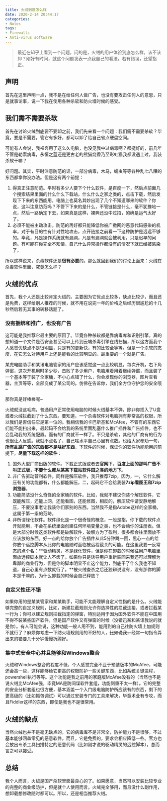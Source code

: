 ```yaml
---
title: 火绒到底怎么样
date: 2020-2-14 20:44:17
categories:
- Notes
tags:
- Firewalls
- Anti-virus software
---
```


> 最近在知乎上看到一个问题，问的是，火绒的用户体验到底怎么样，该不该卸？刚好有时间，就这个问题发表一点我自己的看法，若有错误，还望指正。

## 声明

首先在这里声明一点，我不是在给任何人做广告，也没有要攻击任何人的意思，只是就事论事，说一下我在使用各种杀软和防火墙时候的感受。

## 我们需不需要杀软

首先在讨论火绒到底要不要卸之前，我们先来看一个问题：我们需不需要杀软？毕竟，要是不需要，管它有多好，都可以卸了给自己省点硬盘空间。

可能有人会说，我裸奔用了这么久电脑，也没见我中过病毒啊？都挺好的，前几年不管是勒索病毒，永恒之蓝还是更古老的熊猫烧香乃至彩虹猫我都没遇上过，我装杀软干嘛？

好问题。其实，平时注意防范的话，一部分病毒，木马，蠕虫等等各种乱七八糟的东西都拿你没办法。但是这有两个前提：

1. 得真正注意防范。平时有多少人要下个什么软件，是百度一下，然后点前面几个搜索结果里面的什么什么下载站，什么什么之家之类的，点击下载，然后发现下下来的东西能用，电脑上也莫名其妙出现了几个不知道哪来的软件？你说，这叫注意防范吗？不管下下来的是什么，不管链接是什么，毫不犹豫地一点，然后一路确定下去，如果真是这样，裸奔还没中过招，的确是运气太好了。
2. 必须不能被主动攻击。防范的再好都只能降低你被广撒网的恶意代码感染的机率，对于有目的性有针对性地攻击，点开链接之前看一下这种防护是远远不够的。毕竟，凡是操作系统就有漏洞，凡是有漏洞就会被利用，只是迟早的问题。有可能在你完全不知情，自己什么异常操作都没有的情况下就已经被感染了。

所以这样说来，杀毒软件还是**很有必要**的。那么就回到我们的讨论上面来：火绒在杀毒软件里面，究竟怎么样？

## 火绒的优点

首先，我个人还是比较肯定火绒的。主要因为它优点比较多，缺点比较少，而且还是免费，这样给别人推荐的时候，就不用在说完一年的价格之后经历很尴尬的十几秒然后若无其事的转移话题了。

### 没有捆绑和推广，也没有广告

这可能是我推荐它最主要的原因了。毕竟各种杀软都是靠病毒库和识别引擎，真的想知道一个文件是否安全甚至可以上传到云端杀毒引擎在线扫描，所以这方面我个人感觉优缺点不是很明显，只是有的更新快，有的比较全等等。但是一个杀软的态度，在它怎么对待用户上还是能看的比较明显的。最重要的一个就是广告。

某虎电脑助手和某讯电脑管家的用户应该感觉这一点比较明显，每次开机，右下角弹窗，这次开机用时多少秒，击败了多少用户，电脑用着用着继续弹窗，而且装了一个基本等于装了全家桶，不小心点错了什么，你会发现你的浏览器，图片查看器，主页等等，全部变成了某公司的。仿佛在告诉你，我们全方位守护您的安全哦~

那你真是好棒棒呢~

火绒就没这毛病，普通用户正常使用电脑的时候火绒基本不弹，除非你插入了U盘或者火绒拦截到了什么东西。要知道，一个杀毒软件对电脑拥有非常高的权限，所以我们是否信任它是第一位的。我相信我的卡巴斯基和McAfee，不管有的东西它们能不能扫出来，最起码不会给我的系统里面乱塞什么推广插件和广告插件，也不会乱动我的系统配置。而有的厂商就不一样了。不只是杀软，其他的厂商有的行为也很让人反感。我就不点名了，自己啥水平自己心里有点数。也给大家奉劝一句，**所有乱跳广告的东西都不是啥好东西**，下软件的时候，保证你的软件功能能用的前提下，**尽量下载这样的软件**：

1. 国外大型厂商出版的软件。下载正式版或者去**官网**下，**百度上面的那叫广告不叫正式版，不要什么都从某某下载站软件园之类的地方下**。
2. 非广告驱动营利软件。同样是解压软件，我只推荐7zip，因为，一，它什么解压有关的功能都有，什么都能解压，二，起码它不会给我装**7zip看图王和7zip浏览器**。
3. 功能简洁没什么奇怪的全家桶的软件。比如，我就不建议你装个解压软件，它既能解压，还能上网，还能看图，还能修图，相反的，解压软件请安静地解压，不要没事老让我装你们家别的东西。当然我不是指Adobe这样的全家桶，这属于第一条的范畴。
4. 非所谓绿化软件。软件绿化是一个很奇怪的概念，一般是指，你下载的软件点开就能用，不会在系统里面创建任何环境变量之类，也不会动你的注册表。但是大部分时候这类软件都是破解软件，破解方为了盈利，很多都会往里面放不应该放的东西。好一点的给你放个广告插件从此5分钟跳一回，黑心一点的给你放个远控脚本从此你的电脑随时面临被远程截关的可能。在这里我要一反常态的点个名：**驱动精灵，不是绿化软件，但是你在卸载的时候往用户电脑里面放远控脚本就让人不齿了。如果你只是诱导用户重新装回来我还可以理解为卑鄙的商业行为，但是你的脚本明显不止这个能力，到底干了什么我也不知道，自己心里有点数就行了。**被火绒查杀之后还狡辩说没有，没有那你的脚本是干嘛的，为什么卸载的时候会自己释放？

### 自定义性还不错

如果你用的是某某管家和某某助手，可能不太能理解自定义性指的是什么。火绒能够完整的自定义规则，比如，新建拦截规则允许你选择性的拦截连接，或者拦截某一行为；你可以建立规则拦截指定的弹窗，特别适用于因为国外软件不能在中国用不得不装某些国产软件，但是国产软件又有弹窗的时候（没错迅某和某讯我说的就是你）。有人可能会说，这种功能一般人用不到，能用到的自己往防火墙上加规则不就行了？麻烦你考虑一下防火墙规则用的不好的人，~~比如说我，~~经常一句指令弄出来的错要几十分钟慢慢折腾好。

### 集中式安全中心并且能够和Windows整合

火绒和Windows整合的程度不低，个人感觉完全不亚于预装版本的McAfee，可能还会高一些，这样能够给它更高的权限防护一些关键东西，比如系统关键进程，powershell执行等等。这个功能是我之前用的家庭版McAfee没有的（当然也不是说火绒比McAfee强，毕竟MA是防间谍软件套组，功能侧重不太一样）。它的完整的安全分析套组也很方便，基本涵盖一个入门级电脑防护所应该有的东西，剩下的更高级的（比如抓包调试）可以通过安装专门的工具来解决，毕竟术业有专攻，而且Fiddler这样的东西，即使是我也不是很常用。

## 火绒的缺点

当然火绒也并不是毫无缺点的，它的病毒库不是非常全，防护能力不是很够，不过基本能够涵盖常见的恶意软件。而且，它是免费的，要求会相应降低一些。官方也会放出专杀工具扫描特定的恶意代码（比如刚才说的驱动精灵的远控脚本），总而言之可以接受。

## 总结

我个人而言，火绒是国产杀软里面最良心的了。如果愿意，当然可以安装比较专业的完整的商业级防护，但是就个人使用而言，火绒完全够用，而且没什么副作用，想卸载想修改随时都可以。所以，还是相当推荐火绒。

